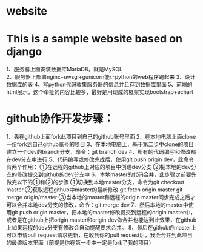 # website

This is a sample website based on django
========================================
1、服务器上面安装数据库MariaDB，就是MySQL<br>
2、服务器上部署nginx+uwsgi+gunicorn能让python的web程序跑起来
3、设计数据库的表
4、写python代码收集服务器的信息并且存到数据库里面
5、前端的html展示，这个牵扯的内容比较多，最好是用现成的框架实现bootstrap+echart

github协作开发步骤：
===================
1、先在github上面fork此项目到自己的github账号里面
2、在本地电脑上面clone一份fork到自己github账号的项目
3、在本地电脑上，基于第二步中clone的项目建立一个dev的branch分支，命令：git branch dev
4、所有的代码编写和修改都在dev分支中进行
5、代码编写或修改完成后，使用git push origin dev，此命令有两个作用：
  ①在远程的github上对应的项目中创建dev分支
  ②把本地的dev分支的修改提交到github的dev分支中
6、本地master的代码合并，此步骤之前要先做完以下的①和②的步骤
  ①切换到本地master分支，命令为git checkout master
  ②获取远程github中master的最新修改
  git fetch origin master
  git merge origin/master
  ③当本地的master和远程的origin master同步完成之后才可以合并本地dev分支的修改，命令：git merge dev
7、然后本地的master中使用git push origin master，把本地的master修改提交到远程的origin master中，或者是在github上把origin master和origin dev做合并也能达到此效果，在github上如果远程的dev分支有修改会自动提醒要求合并。
8、最后在github的master上可以申请pull request请求更新，在收到你的pull request后，我会合并到此项目的最终版本里面（前提是你在第一步中一定是fork了我的项目）
